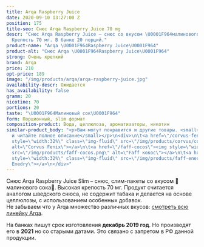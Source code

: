 ```yaml
---
title: Arqa Raspberry Juice
date: 2020-09-10 13:27:00 Z
position: 175
title-seo: Снюс Arqa Raspberry Juice 70 mg
descr: "Снюс Arqa Raspberry Juice – снюс со вкусом \U0001F964малинового сока\U0001F964.
  Крепость 70 мг. В банке 20 порций."
product-name: "Arqa \U0001F964Raspberry Juice\U0001F964"
product-alt: "Снюс Arqa \U0001F964Raspberry Juice\U0001F964"
strong: Очень крепкий
brand: Arqa
price: 210
opt-price: 189
image: "/img/products/arqa/arqa-raspberry-juice.jpg"
availability-descr: Ожидается
has_availability: false
gramm: 20
nicotine: 70
portions: 20
taste: "\U0001F964Малиновый сок\U0001F964"
form: Порционный, slim формат
composition-product: Вода, целлюлоза, ароматизаторы, никотин
similar-product_body: "<p>Вам могут понравится и другие товары. <small>Жмите на картинки
  и читайте полное описание</small></p>\n<div>\n\t<a href=\"/corvus-fenix-barberry\"><img
  style=\"width:32%\" class=\"img-fluid\" src=\"/img/products/corvus/corvus-fenix.png\"
  alt=\"Corvus Fenix\"></a>\n\t<a href=\"/faff-cocos\"><img style=\"width:32%\" class=\"img-fluid\"
  src=\"/img/products/faff-cocos.png\" alt=\"Faff кокос\"></a>\n\t<a href=\"/faff-snus-energy\"><img
  style=\"width:32%\" class=\"img-fluid\" src=\"/img/products/faff-energy.png\" alt=\"Faff
  Enedry\"></a>\n</div>"
---
```


Снюс Arqa Raspberry Juice Slim – снюс, слим-пакеты со вкусом 🥤малинового сока🥤. Высокая крепость 70 мг. Продукт считается аналогом шведского снюса, не содержит табака и делается на основе целлюлозы, с использованием особенных добавок.<br>
Не забываем что у Arqa множество различных вкусов: [смотреть всю линейку Arqa](/arqa).

На банках пишут срок изготовления **декабрь 2019 год**. Но производят его в **2021** но со старыми датами. Это связано с запретом в РФ данной продукции.